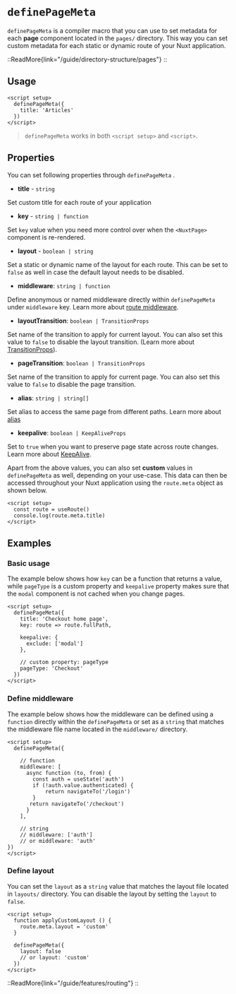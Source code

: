 # `definePageMeta`

`definePageMeta` is a compiler macro that you can use to set metadata for each **page** component located in the `pages/` directory. This way you can set custom metadata for each static or dynamic route of your Nuxt application.

::ReadMore{link="/guide/directory-structure/pages"}
::

## Usage

```vue [pages/some-page.vue]
<script setup>
  definePageMeta({
    title: 'Articles'
  })
</script>
```

> `definePageMeta` works in both `<script setup>` and `<script>`.

## Properties

You can set following properties through `definePageMeta` .

- **title** - `string`

Set custom title for each route of your application

- **key** - `string | function`

Set `key` value when you need more control over when the `<NuxtPage>` component is re-rendered.

- **layout** - `boolean | string`  

Set a static or dynamic name of the layout for each route. This can be set to `false` as well in case the default layout needs to be disabled.

- **middleware**: `string | function`

Define anonymous or named middleware directly within `definePageMeta` under `middleware` key. Learn more about [route middleware](/docs/directory-structure/middleware/).

- **layoutTransition**: `boolean | TransitionProps`

Set name of the transition to apply for current layout. You can also set this value to `false` to disable the layout transition.
(Learn more about [TransitionProps](https://github.com/vuejs/vue/blob/main/src/platforms/web/runtime/components/transition.ts)).

- **pageTransition**: `boolean | TransitionProps`

Set name of the transition to apply for current page. You can also set this value to `false` to disable the page transition.

- **alias**: `string | string[]`

Set alias to access the same page from different paths. Learn more about [alias](https://router.vuejs.org/guide/essentials/redirect-and-alias.html#alias)

- **keepalive**: `boolean | KeepAliveProps`

Set to `true` when you want to preserve page state across route changes. Learn more about [KeepAlive](https://vuejs.org/api/built-in-components.html#keepalive).

Apart from the above values, you can also set **custom** values in `definePageMeta` as well, depending on your use-case. This data can then be accessed throughout your Nuxt application using the `route.meta` object as shown below.

```vue [pages/some-page.vue]
<script setup>
  const route = useRoute()
  console.log(route.meta.title)
</script>
```

## Examples

### Basic usage

The example below shows how `key` can be a function that returns a value, while `pageType` is a custom property and `keepalive` property makes sure that the `modal` component is not cached when you change pages.

```vue [pages/some-page.vue]
<script setup>
  definePageMeta({
    title: 'Checkout home page',
    key: route => route.fullPath,

    keepalive: {
      exclude: ['modal']
    },

    // custom property: pageType
    pageType: 'Checkout'
  })
</script>
```

### Define middleware

The example below shows how the middleware can be defined using a `function` directly within the `definePageMeta` or set as a `string` that matches the middleware file name located in the `middleware/` directory.

```vue [pages/some-page.vue]
<script setup>
  definePageMeta({

    // function
    middleware: [
      async function (to, from) {
        const auth = useState('auth')
        if (!auth.value.authenticated) {
            return navigateTo('/login')
        }
       return navigateTo('/checkout')
      }
    ],

    // string
    // middleware: ['auth']
    // or middleware: 'auth'
})
</script>
```

### Define layout

You can set the `layout` as a `string` value that matches the layout file located in `layouts/` directory. You can disable the layout by setting the `layout` to `false`.

```vue [pages/some-page.vue]
<script setup>
  function applyCustomLayout () {
    route.meta.layout = 'custom'
  }

  definePageMeta({
    layout: false
    // or layout: 'custom'
  })
</script>
```

::ReadMore{link="/guide/features/routing"}
::
